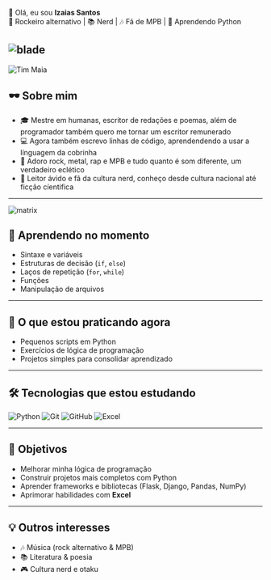  👋 Olá, eu sou **Izaias Santos**  
🎸 Rockeiro alternativo | 📚 Nerd | 🎶 Fã de MPB | 🐍 Aprendendo Python  

![blade](https://media1.giphy.com/media/v1.Y2lkPTc5MGI3NjExaHY3NHYwbmFrdm44d2JlMnNzMmRnd2t1amQ4aGd1NXhjcDN2NmJ2diZlcD12MV9pbnRlcm5hbF9naWZfYnlfaWQmY3Q9Zw/s0Ils0TIVZ5Fm/giphy.gif)
---
![Tim Maia](https://media0.giphy.com/media/v1.Y2lkPTc5MGI3NjExMW9qOXl4cnR4bHl5Mmo1b2ZoMnIwNWI5cTd4MWIycnAxenZxaHZ1cSZlcD12MV9pbnRlcm5hbF9naWZfYnlfaWQmY3Q9Zw/QZYDRRtRN9vvq/giphy.gif)
## 🕶️ Sobre mim
- 🎓 Mestre em humanas, escritor de redações e poemas, além de programador também quero me tornar um escritor remunerado
- 💻 Agora também escrevo linhas de código, aprendendendo a usar a línguagem da cobrinha
- 🤘 Adoro rock, metal, rap e MPB e tudo quanto é som diferente, um verdadeiro eclético
- 📖 Leitor ávido e fã da cultura nerd, conheço desde cultura nacional até ficção cíentifica

---
![matrix](https://media4.giphy.com/media/v1.Y2lkPTc5MGI3NjExZGpnaGh3Y3Y0eTN0d3R3eWQ4anUzMXU3ZGRzbWw5bWU3cWd1MWQ0OSZlcD12MV9pbnRlcm5hbF9naWZfYnlfaWQmY3Q9Zw/sULKEgDMX8LcI/giphy.gif)
## 🐍 Aprendendo no momento
- Sintaxe e variáveis  
- Estruturas de decisão (`if`, `else`)  
- Laços de repetição (`for`, `while`)  
- Funções  
- Manipulação de arquivos  

---

## 🚀 O que estou praticando agora
- Pequenos scripts em Python  
- Exercícios de lógica de programação  
- Projetos simples para consolidar aprendizado  

---

## 🛠️ Tecnologias que estou estudando
![Python](https://img.shields.io/badge/Python-3776AB?style=for-the-badge&logo=python&logoColor=white)
![Git](https://img.shields.io/badge/Git-F05032?style=for-the-badge&logo=git&logoColor=white)
![GitHub](https://img.shields.io/badge/GitHub-181717?style=for-the-badge&logo=github&logoColor=white)
![Excel](https://img.shields.io/badge/Excel-217346?style=for-the-badge&logo=microsoft-excel&logoColor=white)

---

## 🎯 Objetivos
- Melhorar minha lógica de programação  
- Construir projetos mais completos com Python  
- Aprender frameworks e bibliotecas (Flask, Django, Pandas, NumPy)  
- Aprimorar habilidades com **Excel**  

---

## 💡 Outros interesses
- 🎶 Música (rock alternativo & MPB)  
- 📚 Literatura & poesia  
- 🎮 Cultura nerd e otaku

